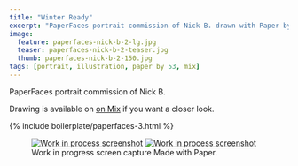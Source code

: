 ```yaml
---
title: "Winter Ready"
excerpt: "PaperFaces portrait commission of Nick B. drawn with Paper by 53 on an iPad."
image: 
  feature: paperfaces-nick-b-2-lg.jpg
  teaser: paperfaces-nick-b-2-teaser.jpg
  thumb: paperfaces-nick-b-2-150.jpg
tags: [portrait, illustration, paper by 53, mix]
---
```


PaperFaces portrait commission of Nick B. 

Drawing is available on [on Mix](https://mix.fiftythree.com/11098-Michael-Rose/585896) if you want a closer look.

{% include boilerplate/paperfaces-3.html %}

<figure class="half">
  <a href="{{ site.url }}/images/paperfaces-nick-b-2-process-1-lg.jpg"><img src="{{ site.url }}/images/paperfaces-nick-b-2-process-1-600.jpg" alt="Work in process screenshot"></a>
  <a href="{{ site.url }}/images/paperfaces-nick-b-2-process-2-lg.jpg"><img src="{{ site.url }}/images/paperfaces-nick-b-2-process-2-600.jpg" alt="Work in process screenshot"></a>
  <figcaption>Work in progress screen capture Made with Paper.</figcaption>
</figure>